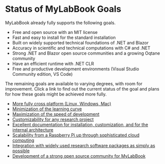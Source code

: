 
# Status of MyLabBook Goals

MyLabBook already fully supports the following goals. 

* Free and open source with an MIT license
* Fast and easy to install for the standard installation
* Built on widely supported technical foundations of .NET and Blazor 
* Accuracy in scientific and technical computations with C# and .NET
* Strong .NET and Blazor open source communities and a growing Oqtane community
* Have an efficient runtime with .NET CLR
* Free and productive development environments (Visual Studio Community edition, VS Code)

The remaining goals are available to varying degrees, with room for improvement. 
Click a link to find out the current status of the goal and plans for how these goals might be achieved more fully. 

* [More fully cross platform (Linux, Windows, Mac)](./cross-platform/index.md)
* [Minimization of the learning curve](./learning-curve/index.md)
* [Maximization of the speed of development](./)
* [Customizability for any research project](./customizability/index.md)
* [Excellent documentation for installation, customization, and for the internal architecture](./documentation/index.md)  
* [Scalability from a Raspberry Pi up through sophisticated cloud computing](./scalability/index.md)
* [Integration with widely used research software packages as simply as possible](./inegration/index.md) 
* [Development of a strong open source community for MyLabBook](./community/index.md)